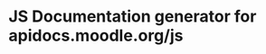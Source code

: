 JS Documentation generator for apidocs.moodle.org/js
====================================================
